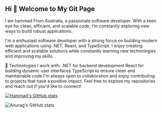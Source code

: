 ## Hi 👋 Welcome to My Git Page

I am hammad From Australia, a passionate software developer. With a keen eye for clean, efficient, and scalable code, I’m constantly exploring new ways to build robust applications.

I'm a enthusiast software developer with a strong focus on building modern web applications using .NET, React, and TypeScript. I enjoy creating efficient and scalable solutions while constantly learning new technologies and improving my skills.

🔧 Technologies I work with:
.NET for backend development
React for building dynamic user interfaces
TypeScript to ensure clean and maintainable code
I'm always open to collaboration and enjoy contributing to projects that have a positive impact. Feel free to explore my repositories and reach out if you'd like to connect!


[![Hammad's GitHub stats](https://github-readme-stats.vercel.app/api?username=Hammad)](https://github.com/anuraghazra/github-readme-stats)




![Anurag's GitHub stats](https://github-readme-stats.vercel.app/api?username=anuraghazra&show=reviews,discussions_started,discussions_answered,prs_merged,prs_merged_percentage)




<!--
**hammad8321/hammad8321** is a ✨ _special_ ✨ repository because its `README.md` (this file) appears on your GitHub profile.

Here are some ideas to get you started:

- 🔭 I’m currently working on ...
- 🌱 I’m currently learning ...
- 👯 I’m looking to collaborate on ...
- 🤔 I’m looking for help with ...
- 💬 Ask me about ...
- 📫 How to reach me: ...
- 😄 Pronouns: ...
- ⚡ Fun fact: ...
-->
